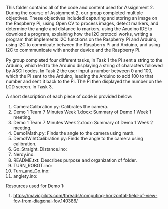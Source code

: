 This folder contains all of the code and content used for Assignment 2. 
During the course of Assignment 2, our group completed multiple objectives. These objectives included capturing and storing an image on the Raspberry Pi, using Open CV to process images, detect markers, 
and determine the angle and distance to markers, using the Arudino IDE to download a program, explaining how the I2C protocol works, writing a program that implements I2C functions on the Raspberry Pi 
and Arduino, using I2C to commicate between the Raspberry Pi and Arduino, and using I2C to commmunicate with another device and the Raspberry Pi.

Py group completed four different tasks, in Task 1 the Pi sent a string to the Arduino, which led to the Arduino displaying a string of characters followed by ASCII codes. In Task 2 the user input a 
number between 0 and 100, which the Pi sent to the Arduino, leading the Arduino to add 100 to that number and sent it back to the Pi. The Pi then displayed the number on the LCD screen. In Task 3, 


A short description of each piece of code is provided below:
1. CameraCalibration.py: Calibrates the camera.
2. Demo 1 Team 7 Minutes Week 1.docx: Summary of Demo 1 Week 1 meeting.
3. Demo 1 Team 7 Minutes Week 2.docx: Summary of Demo 1 Week 2 meeting.
4. Demo1Math.py: Finds the angle to the camera using math.
5. Demo1WihtCalibration.py: Finds the angle to the camera using calibration.
6. Go_Straight_Distance.ino: 
7. Nerdy.ino:
8. README.txt: Describes purpose and organization of folder.
9. TURN_ROBOT.ino: 
10. Turn_and_Go.ino: 
11. anglety.ino:

Resources used for Demo 1:
1. https://mavicpilots.com/threads/computing-horizontal-field-of-view-fov-from-diagonal-fov.140386/
